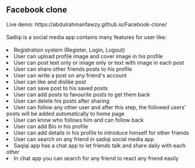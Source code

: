 ## Facebook clone

<div>Live demo: https://abdulrahmanfawzy.github.io/Facebook-clone/</div>
<br/>
<div>Sadiqi is a social media app contains many features for user like:</div>
<br/>
<li>Registration system (Register, Login, Logout)</li>
<li>User can upload profile image and cover image in his profile</li>
<li>User can post text only or image only or text with image in each post </li>
<li>User can share other friends posts to his profile</li>
<li>User can write a post on any friend's account</li>
<li>User can like and dislike post</li>
<li>User can save post to his saved posts</li>
<li>User can add posts to favourite posts to get them back</li>
<li>User can delete his posts after sharing</li>
<li>User can follow any other user and after this step, the followed users' posts will be added automatically to home page</li>
<li>User can know who follows him and can follow back</li>
<li>User can add Bio in his profile</li>
<li>User can add details in his profile to introduce himself for other friends</li>
<li>User can search on any friend in sadiqi social media app</li>
<li>Saqiqi app has a chat app to let friends talk and share daily with each other</li>
<li>In chat app you can search for any friend to react any friend easily</li>
